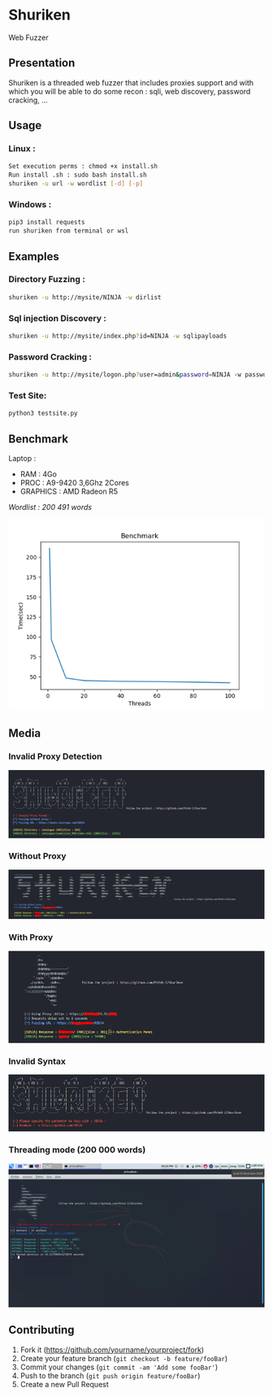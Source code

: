 # Shuriken
Web Fuzzer

## Presentation

Shuriken is a threaded web fuzzer that includes proxies support and with which you will be able to do some recon : sqli, web discovery, password cracking, ...

## Usage

### Linux :
```sh
Set execution perms : chmod +x install.sh
Run install .sh : sudo bash install.sh
shuriken -u url -w wordlist [-d] [-p]
```

### Windows :
```sh
pip3 install requests
run shuriken from terminal or wsl
```

## Examples

### Directory Fuzzing : 
```sh
shuriken -u http://mysite/NINJA -w dirlist
```
### Sql injection Discovery : 
```sh
shuriken -u http://mysite/index.php?id=NINJA -w sqlipayloads
```
### Password Cracking : 
```sh
shuriken -u http://mysite/logon.php?user=admin&password=NINJA -w passwords
```

### Test Site:
```sh
python3 testsite.py
```

## Benchmark

Laptop : 
  * RAM      : 4Go
  * PROC     : A9-9420 3,6Ghz 2Cores
  * GRAPHICS : AMD Radeon R5

_*Wordlist : 200 491 words*_

![](benchmark.png)

## Media

### Invalid Proxy Detection
![](photo1.PNG)

### Without Proxy
![](photo2.PNG)

### With Proxy
![](photo3.PNG)

### Invalid Syntax
![](photo4.PNG)

### Threading mode (200 000 words)
![](photo5.png)

## Contributing

1. Fork it (<https://github.com/yourname/yourproject/fork>)
2. Create your feature branch (`git checkout -b feature/fooBar`)
3. Commit your changes (`git commit -am 'Add some fooBar'`)
4. Push to the branch (`git push origin feature/fooBar`)
5. Create a new Pull Request

